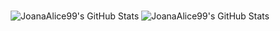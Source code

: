 ###

<div align="center">
  <img src="https://github-readme-stats.vercel.app/api?username=JoanaAlice99&theme=synthwave&show_icons=true&hide_border=true&count_private=true" alt="JoanaAlice99's GitHub Stats" />
  <img src="https://github-readme-stats.vercel.app/api?username=JoanaAlice99&theme=synthwave&show_icons=true&hide_border=true&count_private=true" alt="JoanaAlice99's GitHub Stats" />
</div>

###
